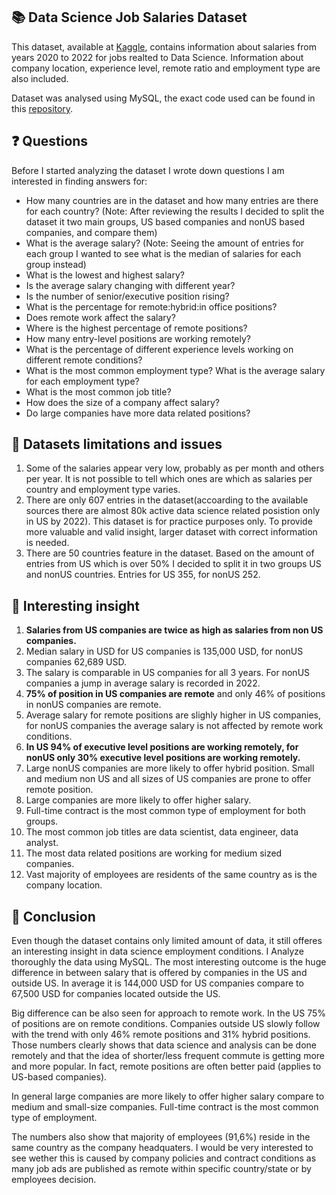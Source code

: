 ## 📚 Data Science Job Salaries Dataset
This dataset, available at [Kaggle](https://www.kaggle.com/datasets/ruchi798/data-science-job-salaries), contains information about salaries from years 2020 to 2022 for jobs realted to Data Science. Information about company location, experience level, remote ratio and employment type are also included. 

Dataset was analysed using MySQL, the exact code used can be found in this [repository](https://github.com/pavkovatereza/SQL-project-Data-Science-salaries/blob/main/Data_Science_salaries.sql).

## ❓ Questions

  Before I started analyzing the dataset I wrote down questions I am interested in finding answers for:
  - How many countries are in the dataset and how many entries are there for each country?
    (Note: After reviewing the results I decided to split the dataset it two main groups, US based companies and nonUS based companies, and compare them)
  - What is the average salary? 
    (Note: Seeing the amount of entries for each group I wanted to see what is the median of salaries for each group instead)
  - What is the lowest and highest salary?
  - Is the average salary changing with different year?
  - Is the number of senior/executive position rising?
  - What is the percentage for remote:hybrid:in office positions? 
  - Does remote work affect the salary?
  - Where is the highest percentage of remote positions?
  - How many entry-level positions are working remotely?
  - What is the percentage of different experience levels working on different remote conditions? 
  - What is the most common employment type? What is the average salary for each employment type?
  - What is the most common job title?
  - How does the size of a company affect salary?
  - Do large companies have more data related positions?

## 🚩 Datasets limitations and issues
1. Some of the salaries appear very low, probably as per month and others per year. It is not possible to tell which ones are which as salaries per country and employment type varies.
2. There are only 607 entries in the dataset(accoarding to the available sources there are almost 80k active data science related posistion only in US by 2022). This dataset is for practice purposes only. To provide more valuable and valid insight, larger dataset with correct information is needed.
3. There are 50 countries feature in the dataset. Based on the amount of entries from US which is over 50% I decided to split it in two groups US and nonUS countries. Entries for US 355, for nonUS 252. 

## 💭 Interesting insight
1. **Salaries from US companies are twice as high as salaries from non US companies.**
2. Median salary in USD for US companies is 135,000 USD, for nonUS companies 62,689 USD.
3. The salary is comparable in US companies for all 3 years. For nonUS companies a jump in average salary is recorded in 2022.
4. **75% of position in US companies are remote** and only 46% of positions in nonUS companies are remote.
5. Average salary for remote positions are slighly higher in US companies, for nonUS companies the average salary is not affected by remote work conditions.
7. **In US 94% of executive level positions are working remotely, for nonUS only 30% executive level positions are working remotely.**
8. Large nonUS companies are more likely to offer hybrid position. Small and medium non US and all sizes of US companies are prone to offer remote position.
10. Large companies are more likely to offer higher salary.
11. Full-time contract is the most common type of employment for both groups.
12. The most common job titles are data scientist, data engineer, data analyst.
13. The most data related positions are working for medium sized companies. 
14. Vast majority of employees are residents of the same country as is the company location.

## 🎯 Conclusion
Even though the dataset contains only limited amount of data, it still offeres an interesting insight in data science employment conditions. I Analyze thoroughly the data using MySQL. The most interesting outcome is the huge difference in between salary that is offered by companies in the US and outside US. In average it is 144,000 USD for US companies compare to 67,500 USD for companies located outside the US. 

Big difference can be also seen for approach to remote work. In the US 75% of positions are on remote conditions. Companies outside US slowly follow with the trend with only 46% remote positions and 31% hybrid positions. Those numbers clearly shows that data science and analysis can be done remotely and that the idea of shorter/less frequent commute is getting more and more popular. In fact, remote positions are often better paid (applies to US-based companies).

In general large companies are more likely to offer higher salary compare to medium and small-size companies. Full-time contract is the most common type of employment.

The numbers also show that majority of employees (91,6%) reside in the same country as the company headquaters. I would be very interested to see wether this is caused by company policies and contract conditions as many job ads are published as remote within specific country/state or by employees decision.
